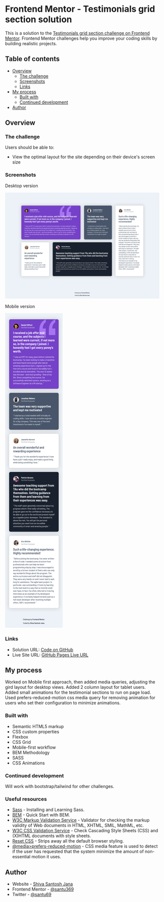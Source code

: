# Frontend Mentor - Testimonials grid section solution

This is a solution to the [Testimonials grid section challenge on Frontend Mentor](https://www.frontendmentor.io/challenges/testimonials-grid-section-Nnw6J7Un7). Frontend Mentor challenges help you improve your coding skills by building realistic projects.

## Table of contents

- [Overview](#overview)
  - [The challenge](#the-challenge)
  - [Screenshots](#screenshots)
  - [Links](#links)
- [My process](#my-process)
  - [Built with](#built-with)
  - [Continued development](#continued-development)
- [Author](#author)

## Overview

### The challenge

Users should be able to:

- View the optimal layout for the site depending on their device's screen size

### Screenshots

Desktop version

![desktop version](./screenshots/desktop-version.png)

Mobile version

![mobile version](./screenshots/mobile-version.png)

### Links

- Solution URL: [Code on GitHub](https://github.com/santu369/frontendmentor-testimonials-grid-section)
- Live Site URL: [GitHub Pages Live URL](https://santu369-frontendmentor-testimonials-grid-section.netlify.app/)

## My process

Worked on Mobile first approach, then added media queries, adjusting the gird layout for desktop views. Added 2 column layout for tablet users.
Added small animations for the testimonial sections to run on page load. Used prefers-reduced-motion css media query for removing animation for users who set their configuration to minimize animations.

### Built with

- Semantic HTML5 markup
- CSS custom properties
- Flexbox
- CSS Grid
- Mobile-first workflow
- BEM Methodology
- SASS
- CSS Animations

### Continued development

Will work with bootstrap/tailwind for other challenges.

### Useful resources

- [Sass](https://sass-lang.com/) - Installing and Learning Sass.
- [BEM](https://en.bem.info/methodology/quick-start/) - Quick Start with BEM.
- [W3C Markup Validation Service](https://validator.w3.org/) - Validator for checking the markup validity of Web documents in HTML, XHTML, SMIL, MathML, etc.
- [W3C CSS Validation Service](https://jigsaw.w3.org/css-validator/) - Check Cascading Style Sheets (CSS) and (X)HTML documents with style sheets.
- [Reset CSS](https://meyerweb.com/eric/tools/css/reset/) - Strips away all the default browser styling.
- [@media>prefers-reduced-motion](https://developer.mozilla.org/en-US/docs/Web/CSS/@media/prefers-reduced-motion) - CSS media feature is used to detect if the user has requested that the system minimize the amount of non-essential motion it uses.

## Author

- Website - [Shiva Santosh Jana](https://santu369.github.io/FreeCodeCamp-PersonalPortfolioWebpage)
- Frontend Mentor - [@santu369](https://www.frontendmentor.io/profile/santu369)
- Twitter - [@santu69](https://www.twitter.com/santu69)
